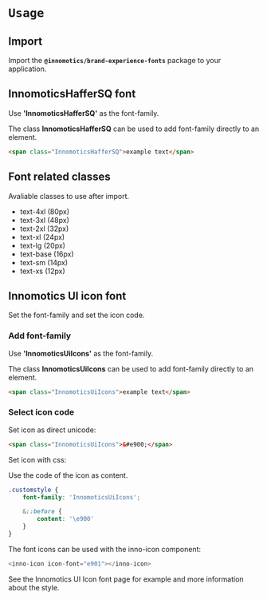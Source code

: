 # `Usage`

## Import

Import the **`@innomotics/brand-experience-fonts`** package to your application.

## InnomoticsHafferSQ font

Use **'InnomoticsHafferSQ'** as the font-family.

The class **InnomoticsHafferSQ** can be used to add font-family directly to an element.

```html
<span class="InnomoticsHafferSQ">example text</span>
```

## Font related classes

Avaliable classes to use after import.

* <span class="text-4xl">text-4xl (80px)</span>
* <span class="text-3xl">text-3xl (48px)</span>
* <span class="text-2xl">text-2xl (32px)</span>
* <span class="text-xl">text-xl (24px)</span>
* <span class="text-lg">text-lg (20px)</span>
* <span class="text-base">text-base (16px)</span>
* <span class="text-sm">text-sm (14px)</span>
* <span class="text-xs">text-xs (12px)</span>

## Innomotics UI icon font

Set the font-family and set the icon code.

### Add font-family

Use **'InnomoticsUiIcons'** as the font-family.

The class **InnomoticsUiIcons** can be used to add font-family directly to an element.

```html
<span class="InnomoticsUiIcons">example text</span>
```

### Select icon code

Set icon as direct unicode:

```html
<span class="InnomoticsUiIcons">&#e900;</span>
```

Set icon with css:

Use the code of the icon as content.

```css
.customstyle {
    font-family: 'InnomoticsUiIcons';

    &::before {
        content: '\e900'
    }
}
```

The font icons can be used with the inno-icon component:

```js
<inno-icon icon-font="e901"></inno-icon>

```

See the Innomotics UI Icon font page for example and more information about the style.